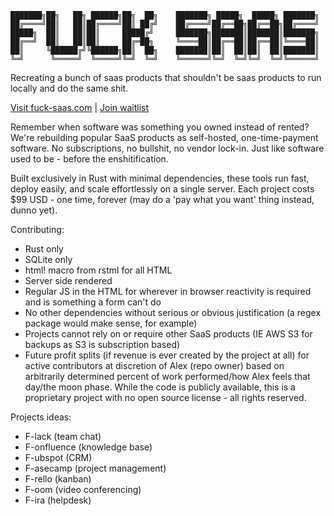 ```
███████╗██╗   ██╗ ██████╗██╗  ██╗    ███████╗ █████╗  █████╗ ███████╗
██╔════╝██║   ██║██╔════╝██║ ██╔╝    ██╔════╝██╔══██╗██╔══██╗██╔════╝
█████╗  ██║   ██║██║     █████╔╝     ███████╗███████║███████║███████╗
██╔══╝  ██║   ██║██║     ██╔═██╗     ╚════██║██╔══██║██╔══██║╚════██║
██║     ╚██████╔╝╚██████╗██║  ██╗    ███████║██║  ██║██║  ██║███████║
╚═╝      ╚═════╝  ╚═════╝╚═╝  ╚═╝    ╚══════╝╚═╝  ╚═╝╚═╝  ╚═╝╚══════╝ 
```

Recreating a bunch of saas products that shouldn't be saas products to run locally and do the same shit.

[Visit fuck-saas.com](https://fuck-saas.com) | [Join waitlist](https://docs.google.com/forms/d/e/1FAIpQLSe3JXwoYhwHK0gtnSrTwbSTCP6fY6r8979KYA8TE3XAdABmnA/viewform?usp=sf_link) 

Remember when software was something you owned instead of rented? We're rebuilding popular SaaS products as self-hosted, one-time-payment software. No subscriptions, no bullshit, no vendor lock-in. Just like software used to be - before the enshitification.

Built exclusively in Rust with minimal dependencies, these tools run fast, deploy easily, and scale effortlessly on a single server. Each project costs $99 USD - one time, forever (may do a 'pay what you want' thing instead, dunno yet).

Contributing:
- Rust only
- SQLite only
- html! macro from rstml for all HTML
- Server side rendered
- Regular JS in the HTML for wherever in browser reactivity is required and is something a form can't do
- No other dependencies without serious or obvious justification (a regex package would make sense, for example)
- Projects cannot rely on or require other SaaS products (IE AWS S3 for backups as S3 is subscription based)
- Future profit splits (if revenue is ever created by the project at all) for active contributors at discretion of Alex (repo owner) based on arbitrarily determined percent of work performed/how Alex feels that day/the moon phase. While the code is publicly available, this is a proprietary project with no open source license - all rights reserved.

Projects ideas:
- F-lack (team chat)
- F-onfluence (knowledge base)
- F-ubspot (CRM)
- F-asecamp (project management)
- F-rello (kanban)
- F-oom (video conferencing)
- F-ira (helpdesk)
